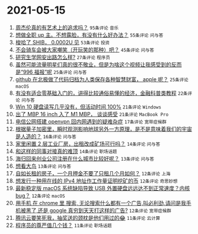 # 2021-05-15

1. [周杰伦真的有艺术上的追求吗？](https://www.v2ex.com/t/777091) `95条评论` `音乐`
1. [想做全职 up 主。不想露脸，有没有什么好办法？](https://www.v2ex.com/t/777083) `55条评论` `问与答`
1. [梭哈了 SHIB， 0.0002U 见](https://www.v2ex.com/t/777111) `53条评论` `投资`
1. [不会骑车会被大家嘲笑（开玩笑的那种）吧？](https://www.v2ex.com/t/777100) `45条评论` `问与答`
1. [研究生学网安出路怎么样?](https://www.v2ex.com/t/777079) `27条评论` `程序员`
1. [虽然可能流量明星们真的很不敬业，但是为啥这个视频让我感受到的反而是“996 福报”呢](https://www.v2ex.com/t/777105) `25条评论` `问与答`
1. [github 在北极做了代码归档为人类保存各种智慧财富， apple 呢？](https://www.v2ex.com/t/777116) `25条评论` `macOS`
1. [有没有适合零基础入门的，讲得比较通俗易懂的经济，金融科普类教程](https://www.v2ex.com/t/777038) `22条评论` `问与答`
1. [Win 10 硬盘读写几乎没有，但活动时间 100%](https://www.v2ex.com/t/777044) `21条评论` `Windows`
1. [出了 MBP 16 inch 入了 M1 MBP， 谈谈感受](https://www.v2ex.com/t/777139) `21条评论` `MacBook Pro`
1. [电信公网搭建 openvpn 回内网遇到的疑难杂症](https://www.v2ex.com/t/777037) `17条评论` `宽带症候群`
1. [根据量子加密里，瞬时观测影响地球另外一方原理，是不是意味着我们的宇宙是人造的？](https://www.v2ex.com/t/777101) `16条评论` `问与答`
1. [家里闲置 2 层工业厂房，出租改成矿场可行吗？](https://www.v2ex.com/t/777140) `14条评论` `问与答`
1. [和这样的同事对接真的难顶](https://www.v2ex.com/t/777072) `14条评论` `职场话题`
1. [海归回来创业公司注册在什么城市比较好呢？](https://www.v2ex.com/t/777088) `13条评论` `问与答`
1. [想看大鸟](https://www.v2ex.com/t/777058) `13条评论` `问与答`
1. [自如长租的房子，一个月押金不要了只租几个月如何？](https://www.v2ex.com/t/777143) `12条评论` `上海`
1. [想发行一种用在线的 IPv4 地址作工作量证明挖矿的币](https://www.v2ex.com/t/777138) `12条评论` `奇思妙想`
1. [最新稳定版 macOS 系统缺陷导致 USB 外置硬盘远远达不到正常速度？内核 bug？](https://www.v2ex.com/t/777094) `12条评论` `macOS`
1. [用手机 在 chrome 里 搜索, 无论搜索什么都有一个广告,叫必利劲,请问是我手机被黑了,还是 google 真穷到天天打这样的广告?](https://www.v2ex.com/t/777092) `12条评论` `宽带症候群`
1. [腾讯云要笑死我，抽奖送的颈枕是他们用过的😂](https://www.v2ex.com/t/777154) `11条评论` `云计算`
1. [程序员的尊严值几个钱？](https://www.v2ex.com/t/777128) `11条评论` `职场话题`

